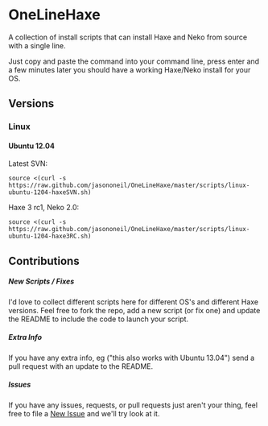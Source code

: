 OneLineHaxe
===========

A collection of install scripts that can install Haxe and Neko from source with a single line.

Just copy and paste the command into your command line, press enter and a few minutes later you should have a working Haxe/Neko install for your OS.

Versions
--------

### Linux

#### Ubuntu 12.04

Latest SVN:

    source <(curl -s https://raw.github.com/jasononeil/OneLineHaxe/master/scripts/linux-ubuntu-1204-haxeSVN.sh)

Haxe 3 rc1, Neko 2.0:

    source <(curl -s https://raw.github.com/jasononeil/OneLineHaxe/master/scripts/linux-ubuntu-1204-haxe3RC.sh)

Contributions
-------------

##### New Scripts / Fixes

I'd love to collect different scripts here for different OS's and different Haxe versions.  Feel free to fork the repo, add a new script (or fix one) and update the README to include the code to launch your script.

##### Extra Info

If you have any extra info, eg ("this also works with Ubuntu 13.04") send a pull request with an update to the README.

##### Issues

If you have any issues, requests, or pull requests just aren't your thing, feel free to file a [New Issue](https://github.com/jasononeil/OneLineHaxe/issues/new) and we'll try look at it.